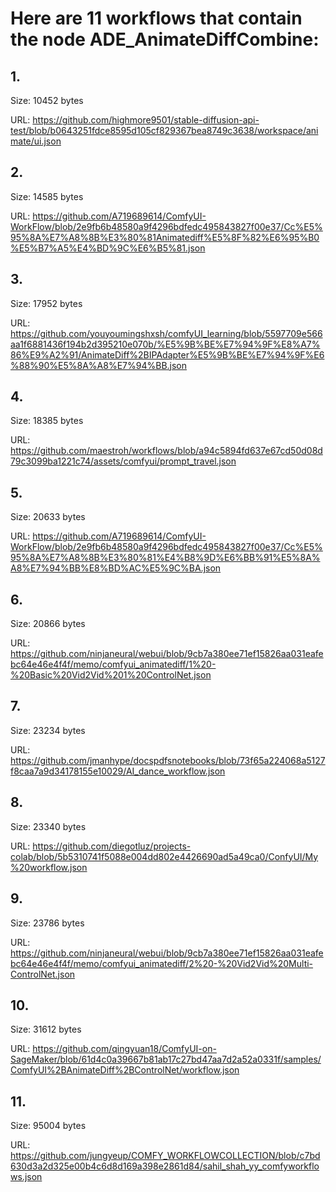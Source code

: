 # Here are 11 workflows that contain the node ADE_AnimateDiffCombine:

## 1. 

Size: 10452 bytes

URL: https://github.com/highmore9501/stable-diffusion-api-test/blob/b0643251fdce8595d105cf829367bea8749c3638/workspace/animate/ui.json

## 2. 

Size: 14585 bytes

URL: https://github.com/A719689614/ComfyUI-WorkFlow/blob/2e9fb6b48580a9f4296bdfedc495843827f00e37/Cc%E5%95%8A%E7%A8%8B%E3%80%81Animatediff%E5%8F%82%E6%95%B0%E5%B7%A5%E4%BD%9C%E6%B5%81.json

## 3. 

Size: 17952 bytes

URL: https://github.com/youyoumingshxsh/comfyUI_learning/blob/5597709e566aa1f6881436f194b2d395210e070b/%E5%9B%BE%E7%94%9F%E8%A7%86%E9%A2%91/AnimateDiff%2BIPAdapter%E5%9B%BE%E7%94%9F%E6%88%90%E5%8A%A8%E7%94%BB.json

## 4. 

Size: 18385 bytes

URL: https://github.com/maestroh/workflows/blob/a94c5894fd637e67cd50d08d79c3099ba1221c74/assets/comfyui/prompt_travel.json

## 5. 

Size: 20633 bytes

URL: https://github.com/A719689614/ComfyUI-WorkFlow/blob/2e9fb6b48580a9f4296bdfedc495843827f00e37/Cc%E5%95%8A%E7%A8%8B%E3%80%81%E4%B8%9D%E6%BB%91%E5%8A%A8%E7%94%BB%E8%BD%AC%E5%9C%BA.json

## 6. 

Size: 20866 bytes

URL: https://github.com/ninjaneural/webui/blob/9cb7a380ee71ef15826aa031eafebc64e46e4f4f/memo/comfyui_animatediff/1%20-%20Basic%20Vid2Vid%201%20ControlNet.json

## 7. 

Size: 23234 bytes

URL: https://github.com/jmanhype/docspdfsnotebooks/blob/73f65a224068a5127f8caa7a9d34178155e10029/AI_dance_workflow.json

## 8. 

Size: 23340 bytes

URL: https://github.com/diegotluz/projects-colab/blob/5b5310741f5088e004dd802e4426690ad5a49ca0/ConfyUI/My%20workflow.json

## 9. 

Size: 23786 bytes

URL: https://github.com/ninjaneural/webui/blob/9cb7a380ee71ef15826aa031eafebc64e46e4f4f/memo/comfyui_animatediff/2%20-%20Vid2Vid%20Multi-ControlNet.json

## 10. 

Size: 31612 bytes

URL: https://github.com/qingyuan18/ComfyUI-on-SageMaker/blob/61d4c0a39667b81ab17c27bd47aa7d2a52a0331f/samples/ComfyUI%2BAnimateDiff%2BControlNet/workflow.json

## 11. 

Size: 95004 bytes

URL: https://github.com/jungyeup/COMFY_WORKFLOWCOLLECTION/blob/c7bd630d3a2d325e00b4c6d8d169a398e2861d84/sahil_shah_yy_comfyworkflows.json

